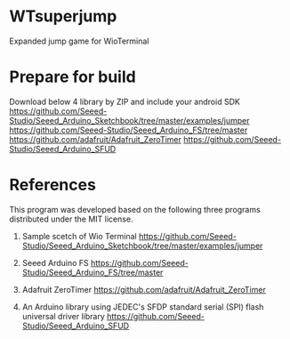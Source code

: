 # WTsuperjump
Expanded jump game for WioTerminal


# Prepare for build

 Download below 4 library by ZIP and include your android SDK
   https://github.com/Seeed-Studio/Seeed_Arduino_Sketchbook/tree/master/examples/jumper
   https://github.com/Seeed-Studio/Seeed_Arduino_FS/tree/master
   https://github.com/adafruit/Adafruit_ZeroTimer
   https://github.com/Seeed-Studio/Seeed_Arduino_SFUD


# References

This program was developed based on the following three programs distributed under the MIT license.
  1. Sample scetch of Wio Terminal
     https://github.com/Seeed-Studio/Seeed_Arduino_Sketchbook/tree/master/examples/jumper

  2. Seeed Arduino FS
     https://github.com/Seeed-Studio/Seeed_Arduino_FS/tree/master

  3. Adafruit ZeroTimer
     https://github.com/adafruit/Adafruit_ZeroTimer
     
  4. An Arduino library using JEDEC's SFDP standard serial (SPI) flash universal driver library 
     https://github.com/Seeed-Studio/Seeed_Arduino_SFUD


